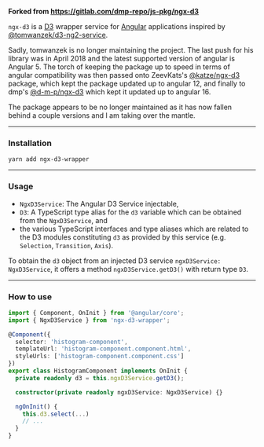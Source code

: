__Forked from https://gitlab.com/dmp-repo/js-pkg/ngx-d3__

`ngx-d3` is a [D3](https://github.com/d3/d3) wrapper service for [Angular](https://angular.io/) applications inspired by [@tomwanzek/d3-ng2-service](https://github.com/tomwanzek/d3-ng2-service).

Sadly, tomwanzek is no longer maintaining the project. The last push for his library was in April 2018 and the latest supported version of angular is Angular 5. The torch of keeping the package up to speed in terms of angular compatibility was then passed onto ZeevKats's [@katze/ngx-d3](https://www.npmjs.com/package/@katze/ngx-d3) package, which kept the package updated up to angular 12, and finally to dmp's [@d-m-p/ngx-d3](https://www.npmjs.com/package/@d-m-p/ngx-d3) which kept it updated up to angular 16.

The package appears to be no longer maintained as it has now fallen behind a couple versions and I am taking over the mantle.

---
### Installation

```
yarn add ngx-d3-wrapper
```
---
### Usage

* `NgxD3Service`: The Angular D3 Service injectable,
* `D3`: A TypeScript type alias for the `d3` variable which can be obtained from the `NgxD3Service`, and
* the various TypeScript interfaces and type aliases which are related to the D3 modules constituting `d3` as provided by this service (e.g. `Selection`, `Transition`, `Axis`). 

To obtain the `d3` object from an injected D3 service `ngxD3Service: NgxD3Service`, it offers a method `ngxD3Service.getD3()` with return type `D3`. 

---
### How to use

```ts
import { Component, OnInit } from '@angular/core';
import { NgxD3Service } from 'ngx-d3-wrapper';

@Component({
  selector: 'histogram-component',
  templateUrl: 'histogram-component.component.html',
  styleUrls: ['histogram-component.component.css']
})
export class HistogramComponent implements OnInit {
  private readonly d3 = this.ngxD3Service.getD3();

  constructor(private readonly ngxD3Service: NgxD3Service) {}

  ngOnInit() {
    this.d3.select(...)
    // ...
  }
}
```
